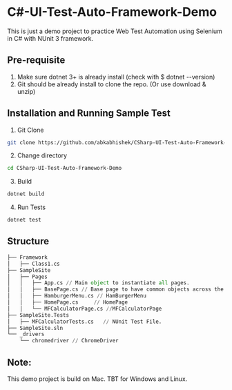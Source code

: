 # C#-UI-Test-Auto-Framework-Demo

This is just a demo project to practice Web Test Automation using Selenium in C# with NUnit 3 framework.

## Pre-requisite

1. Make sure dotnet 3+ is already install (check with $ dotnet --version)
2. Git should be already install to clone the repo. (Or use download & unzip)

## Installation and Running Sample Test

1. Git Clone 
```bash
git clone https://github.com/abkabhishek/CSharp-UI-Test-Auto-Framework-Demo.git
```

2. Change directory
```bash
cd CSharp-UI-Test-Auto-Framework-Demo
```

3. Build
```bash
dotnet build
```

4. Run Tests
```bash
dotnet test
```

## Structure

```python
├── Framework
│   ├── Class1.cs
├── SampleSite
│   ├── Pages
│   │   ├── App.cs // Main object to instantiate all pages.
│   │   ├── BasePage.cs // Base page to have common objects across the pages(menu)
│   │   ├── HamburgerMenu.cs // HamBurgerMenu
│   │   ├── HomePage.cs     // HomePage
│   │   └── MFCalculatorPage.cs //MFCalculatorPage
├── SampleSite.Tests
│   ├── MFCalculatorTests.cs   // NUnit Test File.
├── SampleSite.sln
└── _drivers
    └── chromedriver // ChromeDriver

```

## Note:
This demo project is build on Mac. TBT for Windows and Linux.
